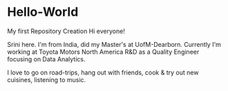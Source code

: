 # Hello-World
My first Repository Creation
Hi everyone!

Srini here. I'm from India, did my Master's at UofM-Dearborn.
Currently I'm working at Toyota Motors North America R&D as a Quality Engineer focusing on Data Analytics.

I love to go on road-trips, hang out with friends, cook & try out new cuisines, listening to music.
